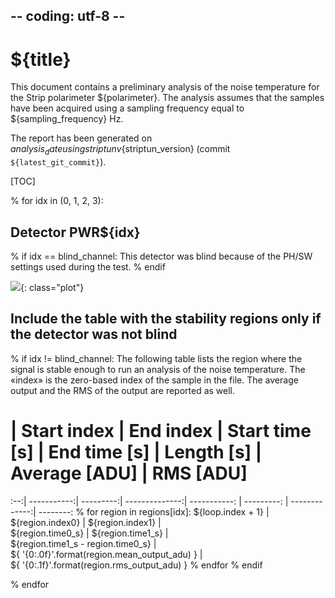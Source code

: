 ## -- coding: utf-8 --

<h1>${title}</h1>

This document contains a preliminary analysis of the noise temperature for
the Strip polarimeter ${polarimeter}. The analysis assumes that the samples
have been acquired using a sampling frequency equal to ${sampling_frequency} Hz.

The report has been generated on ${analysis_date} using striptun
v${striptun_version} (commit `${latest_git_commit}`).

[TOC]

% for idx in (0, 1, 2, 3):

<h2>Detector PWR${idx}</h2>

% if idx == blind_channel:
This detector was blind because of the PH/SW settings used during the test.
% endif

![](plot_pwr${idx}.svg){: class="plot"}

## Include the table with the stability regions only if the detector was not blind
% if idx != blind_channel:
The following table lists the region where the signal is stable enough to
run an analysis of the noise temperature. The «index» is the zero-based index
of the sample in the file. The average output and the RMS of the output are
reported as well.

  # | Start index | End index | Start time [s] | End time [s] | Length [s] | Average [ADU] | RMS [ADU]
:--:| -----------:| ---------:| --------------:| -----------: | ---------: | -------------:| --------:
    % for region in regions[idx]:
${loop.index + 1} | \
${region.index0} | ${region.index1} | \
${region.time0_s} | ${region.time1_s} | \
${region.time1_s - region.time0_s} | \
${ '{0:.0f}'.format(region.mean_output_adu) } | \
${ '{0:.1f}'.format(region.rms_output_adu) }
    % endfor
% endif

% endfor
